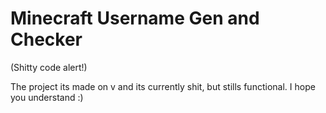 # Minecraft Username Gen and Checker

(Shitty code alert!)

The project its made on v and its currently shit, but stills functional. I hope you understand :)

